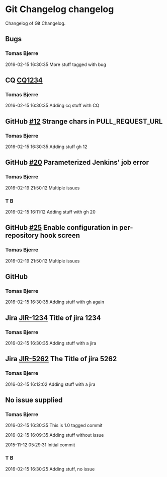 # Git Changelog changelog

Changelog of Git Changelog.

## Bugs 
### Tomas Bjerre
2016-02-15 16:30:35
More stuff tagged with bug


## CQ [CQ1234](http://cq/1234) 
### Tomas Bjerre
2016-02-15 16:30:35
Adding cq stuff with CQ


## GitHub [#12](https://github.com/tomasbjerre/pull-request-notifier-for-bitbucket/issues/12) Strange chars in PULL_REQUEST_URL
### Tomas Bjerre
2016-02-15 16:30:35
Adding stuff  gh 12


## GitHub [#20](https://github.com/tomasbjerre/pull-request-notifier-for-bitbucket/issues/20) Parameterized Jenkins&#39; job error
### Tomas Bjerre
2016-02-19 21:50:12
Multiple issues


### T B
2016-02-15 16:11:12
Adding stuff with gh 20


## GitHub [#25](https://github.com/tomasbjerre/pull-request-notifier-for-bitbucket/issues/25) Enable  configuration in per-repository hook screen
### Tomas Bjerre
2016-02-19 21:50:12
Multiple issues


## GitHub 
### Tomas Bjerre
2016-02-15 16:30:35
Adding stuff
 with gh again


## Jira [JIR-1234](https://jiraserver/jira/browse/) Title of jira 1234
### Tomas Bjerre
2016-02-15 16:30:35
Adding stuff with a jira


## Jira [JIR-5262](https://jiraserver/jira/browse/) The Title of jira 5262
### Tomas Bjerre
2016-02-15 16:12:02
Adding stuff with a jira


## No issue supplied 
### Tomas Bjerre
2016-02-15 16:30:35
This is 1.0 tagged commit

2016-02-15 16:09:35
Adding stuff without issue

2015-11-12 05:29:31
Initial commit


### T B
2016-02-15 16:30:25
Adding stuff, no issue